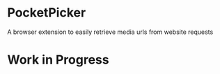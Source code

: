 # PocketPicker
A browser extension to easily retrieve media urls from website requests

# Work in Progress
